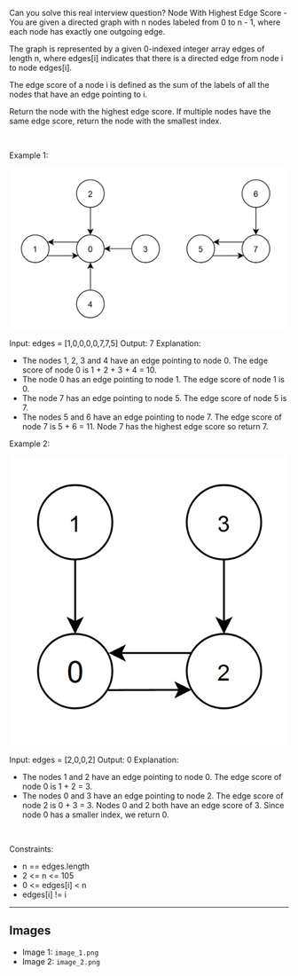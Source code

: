 Can you solve this real interview question? Node With Highest Edge Score - You are given a directed graph with n nodes labeled from 0 to n - 1, where each node has exactly one outgoing edge.

The graph is represented by a given 0-indexed integer array edges of length n, where edges[i] indicates that there is a directed edge from node i to node edges[i].

The edge score of a node i is defined as the sum of the labels of all the nodes that have an edge pointing to i.

Return the node with the highest edge score. If multiple nodes have the same edge score, return the node with the smallest index.

 

Example 1:

![Example 1](./image_1.png)


Input: edges = [1,0,0,0,0,7,7,5]
Output: 7
Explanation:
- The nodes 1, 2, 3 and 4 have an edge pointing to node 0. The edge score of node 0 is 1 + 2 + 3 + 4 = 10.
- The node 0 has an edge pointing to node 1. The edge score of node 1 is 0.
- The node 7 has an edge pointing to node 5. The edge score of node 5 is 7.
- The nodes 5 and 6 have an edge pointing to node 7. The edge score of node 7 is 5 + 6 = 11.
Node 7 has the highest edge score so return 7.


Example 2:

![Example 2](./image_2.png)


Input: edges = [2,0,0,2]
Output: 0
Explanation:
- The nodes 1 and 2 have an edge pointing to node 0. The edge score of node 0 is 1 + 2 = 3.
- The nodes 0 and 3 have an edge pointing to node 2. The edge score of node 2 is 0 + 3 = 3.
Nodes 0 and 2 both have an edge score of 3. Since node 0 has a smaller index, we return 0.


 

Constraints:

 * n == edges.length
 * 2 <= n <= 105
 * 0 <= edges[i] < n
 * edges[i] != i

---

## Images

- Image 1: `image_1.png`
- Image 2: `image_2.png`
